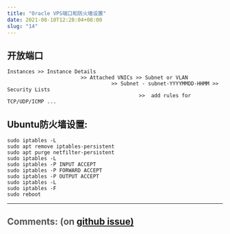 ```yaml
---
title: "Oracle VPS端口和防火墙设置"
date: 2021-08-10T12:28:04+08:00
slug: "14"
---
```


## 开放端口

```
Instances >> Instance Details 
                        >> Attached VNICs >> Subnet or VLAN
                                  >> Subnet - subnet-YYYYMMDD-HHMM >> Security Lists
                                           >>  add rules for TCP/UDP/ICMP ...
```


## Ubuntu防火墙设置:

```
sudo iptables -L
sudo apt remove iptables-persistent
sudo apt purge netfilter-persistent
sudo iptables -L
sudo iptables -P INPUT ACCEPT
sudo iptables -P FORWARD ACCEPT
sudo iptables -P OUTPUT ACCEPT
sudo iptables -L
sudo iptables -F
sudo reboot
```


<hr style="width: 100%"/>

<h1 style="font-size: 1.5em;color:#555;font-weight: bold;">Comments: (on <a href="https://github.com/jrdeng/jrdeng.github.io/issues/14">github issue)</a></h1>


<script src="https://utteranc.es/client.js"
        repo="jrdeng/jrdeng.github.io"
        issue-number="14"
        theme="github-light"
        crossorigin="anonymous"
        async>
</script>
